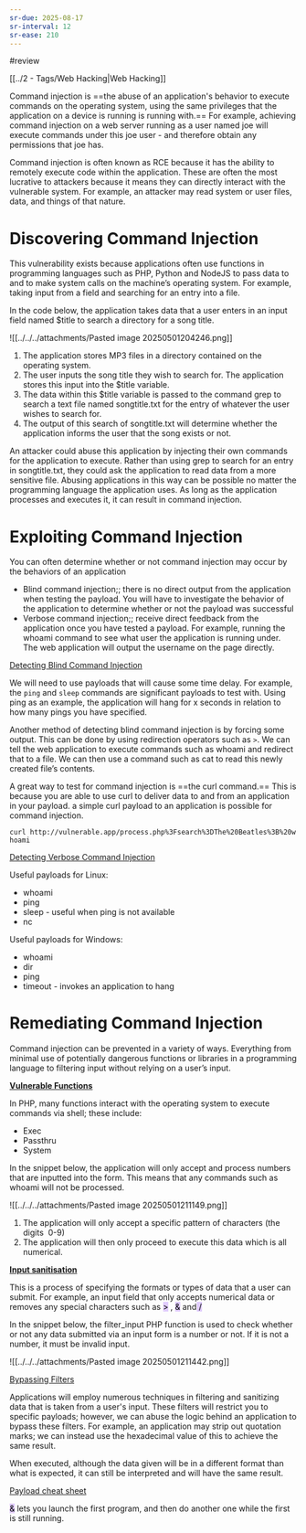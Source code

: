 ```yaml
---
sr-due: 2025-08-17
sr-interval: 12
sr-ease: 210
---
```


#review

[[../2 - Tags/Web Hacking|Web Hacking]]

Command injection is ==the abuse of an application's behavior to execute commands on the operating system, using the same privileges that the application on a device is running is running with.== For example, achieving command injection on a web server running as a user named joe will execute commands under this joe user - and therefore obtain any permissions that joe has.

Command injection is often known as RCE because it has the ability to remotely execute code within the application. These are often the most lucrative to attackers because it means they can directly interact with the vulnerable system. For example, an attacker may read system or user files, data, and things of that nature.

# Discovering Command Injection

This vulnerability exists because applications often use functions in programming languages such as PHP, Python and NodeJS to pass data to and to make system calls on the machine’s operating system. For example, taking input from a field and searching for an entry into a file.

In the code below, the application takes data that a user enters in an input field named $title to search a directory for a song title. 

![[../../../attachments/Pasted image 20250501204246.png]]

1. The application stores MP3 files in a directory contained on the operating system.
2. The user inputs the song title they wish to search for. The application stores this input into the $title variable.
3. The data within this $title variable is passed to the command grep to search a text file named songtitle.txt for the entry of whatever the user wishes to search for.
4. The output of this search of songtitle.txt will determine whether the application informs the user that the song exists or not.

An attacker could abuse this application by injecting their own commands for the application to execute. Rather than using grep to search for an entry in songtitle.txt, they could ask the application to read data from a more sensitive file. Abusing applications in this way can be possible no matter the programming language the application uses. As long as the application processes and executes it, it can result in command injection.

# Exploiting Command Injection

You can often determine whether or not command injection may occur by the behaviors of an application

- Blind command injection;; there is no direct output from the application when testing the payload. You will have to investigate the behavior of the application to determine whether or not the payload was successful
- Verbose command injection;; receive direct feedback from the application once you have tested a payload. For example, running the whoami command to see what user the application is running under. The web application will output the username on the page directly.

<u>Detecting Blind Command Injection</u>

We will need to use payloads that will cause some time delay. For example, the `ping` and `sleep` commands are significant payloads to test with. Using ping as an example, the application will hang for x seconds in relation to how many pings you have specified.

Another method of detecting blind command injection is by forcing some output. This can be done by using redirection operators such as `>`.  We can tell the web application to execute commands such as whoami and redirect that to a file. We can then use a command such as cat to read this newly created file’s contents.

A great way to test for command injection is ==the curl command.==  This is because you are able to use curl to deliver data to and from an application in your payload. a simple curl payload to an application is possible for command injection.

`curl http://vulnerable.app/process.php%3Fsearch%3DThe%20Beatles%3B%20whoami`

<u>Detecting Verbose Command Injection</u>

Useful payloads for Linux:

- whoami
- ping
- sleep - useful when ping is not available
- nc


Useful payloads for Windows:

- whoami
- dir
- ping
- timeout - invokes an application to hang

# Remediating Command Injection

Command injection can be prevented in a variety of ways. Everything from minimal use of potentially dangerous functions or libraries in a programming language to filtering input without relying on a user’s input. 

<b><u>Vulnerable Functions</u></b>

In PHP, many functions interact with the operating system to execute commands via shell; these include:

- Exec
- Passthru
- System

In the snippet below, the application will only accept and process numbers that are inputted into the form. This means that any commands such as whoami will not be processed.

![[../../../attachments/Pasted image 20250501211149.png]]

1. The application will only accept a specific pattern of characters (the digits  0-9)
2. The application will then only proceed to execute this data which is all numerical.

<b><u>Input sanitisation</u></b>

This is a process of specifying the formats or types of data that a user can submit. For example, an input field that only accepts numerical data or removes any special characters such as <mark style="background: #D2B3FFA6;">></mark> , <mark style="background: #D2B3FFA6;"> &</mark> and<mark style="background: #D2B3FFA6;"> /</mark>

In the snippet below, the filter_input PHP function is used to check whether or not any data submitted via an input form is a number or not. If it is not a number, it must be invalid input.

![[../../../attachments/Pasted image 20250501211442.png]]

<u>Bypassing Filters</u>

Applications will employ numerous techniques in filtering and sanitizing data that is taken from a  user's input. These filters will restrict you to specific payloads; however, we can abuse the logic behind an application to bypass these filters. For example, an application may strip out quotation marks; we can instead use the hexadecimal value of this to achieve the same result.

When executed, although the data given will be in a different format than what is expected, it can still be interpreted and will have the same result.

[Payload cheat sheet](https://github.com/payloadbox/command-injection-payload-list)


<mark style="background: #D2B3FFA6;">&</mark> lets you launch the first program, and then do another one while the first is still running.